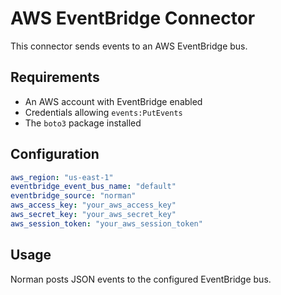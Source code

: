 # AWS EventBridge Connector

This connector sends events to an AWS EventBridge bus.

## Requirements

- An AWS account with EventBridge enabled
- Credentials allowing `events:PutEvents`
- The `boto3` package installed

## Configuration

```yaml
aws_region: "us-east-1"
eventbridge_event_bus_name: "default"
eventbridge_source: "norman"
aws_access_key: "your_aws_access_key"
aws_secret_key: "your_aws_secret_key"
aws_session_token: "your_aws_session_token"
```

## Usage

Norman posts JSON events to the configured EventBridge bus.

